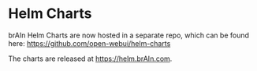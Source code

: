 # Helm Charts
brAIn Helm Charts are now hosted in a separate repo, which can be found here: https://github.com/open-webui/helm-charts 

The charts are released at https://helm.brAIn.com. 